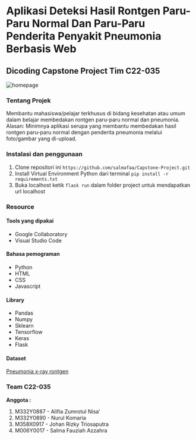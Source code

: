 # Aplikasi Deteksi Hasil Rontgen Paru-Paru Normal Dan Paru-Paru Penderita Penyakit Pneumonia Berbasis Web

## Dicoding Capstone Project Tim C22-035

![homepage](https://user-images.githubusercontent.com/81506579/206904984-d6184931-ba71-43d2-8526-e01cf9ede192.png)

### Tentang Projek
Membantu mahasiswa/pelajar terkhusus di bidang kesehatan atau umum dalam belajar membedakan rontgen paru-paru normal dan pneumonia.
Alasan: Minimnya aplikasi serupa yang membantu membedakan hasil rontgen paru-paru normal dengan penderita pneumonia melalui foto/gambar yang di-upload.

### Instalasi dan penggunaan
1. Clone repositori ini
```https://github.com/salmafaa/Capstone-Project.git```
2. Install Virtual Environment Python dari terminal
```pip install -r requirements.txt```
3. Buka localhost
ketik ```flask run``` dalam folder project untuk mendapatkan url localhost

### Resource
#### Tools yang dipakai
- Google Collaboratory
- Visual Studio Code

#### Bahasa pemograman
- Python
- HTML
- CSS
- Javascript

#### Library
- Pandas
- Numpy
- Sklearn
- Tensorflow
- Keras
- Flask

#### Dataset
[Pneumonia x-ray rontgen](https://www.kaggle.com/datasets/paultimothymooney/chest-xray-pneumonia)

### Team C22-035

**Anggota :**

1. M332Y0887 - Alifia Zumrotul Nisa’
2. M332Y0890 - Nurul Komaria
3. M358X0917 - Johan Rizky Triosaputra
4. M006Y0017 - Salma Fauziah Azzahra

